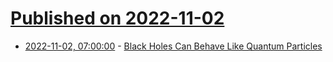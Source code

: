 # [Published on 2022-11-02](index.md)

* [2022-11-02, 07:00:00](https://science.slashdot.org/story/22/11/02/0015215/black-holes-can-behave-like-quantum-particles?utm_source=rss1.0mainlinkanon&utm_medium=feed) - [Black Holes Can Behave Like Quantum Particles](https://science.slashdot.org/story/22/11/02/0015215/black-holes-can-behave-like-quantum-particles?utm_source=rss1.0mainlinkanon&utm_medium=feed)
